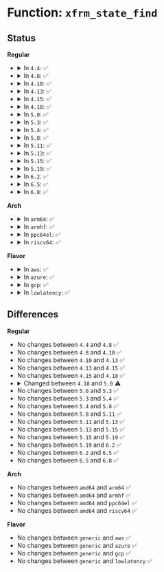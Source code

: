 # Function: <code>xfrm_state_find</code>

## Status
<b>Regular</b>
<ul>
<li>
<details>
<summary>In <code>4.4</code>: ✅</summary>

```c
struct xfrm_state *xfrm_state_find(const xfrm_address_t *daddr, const xfrm_address_t *saddr, const struct flowi *fl, struct xfrm_tmpl *tmpl, struct xfrm_policy *pol, int *err, short unsigned int family);
```

**Collision:** Unique Global

**Inline:** No

**Transformation:** False

**Instances:**

```
In net/xfrm/xfrm_state.c (ffffffff817ba8c0)
Location: net/xfrm/xfrm_state.c:764
Inline: False
Direct callers:
  - net/xfrm/xfrm_policy.c:xfrm_tmpl_resolve
```
**Symbols:**

```
ffffffff817ba8c0-ffffffff817bb251: xfrm_state_find (STB_GLOBAL)
```
</details>
</li>
<li>
<details>
<summary>In <code>4.8</code>: ✅</summary>

```c
struct xfrm_state *xfrm_state_find(const xfrm_address_t *daddr, const xfrm_address_t *saddr, const struct flowi *fl, struct xfrm_tmpl *tmpl, struct xfrm_policy *pol, int *err, short unsigned int family);
```

**Collision:** Unique Global

**Inline:** No

**Transformation:** False

**Instances:**

```
In net/xfrm/xfrm_state.c (ffffffff81827820)
Location: net/xfrm/xfrm_state.c:765
Inline: False
Direct callers:
  - net/xfrm/xfrm_policy.c:xfrm_tmpl_resolve
```
**Symbols:**

```
ffffffff81827820-ffffffff81828178: xfrm_state_find (STB_GLOBAL)
```
</details>
</li>
<li>
<details>
<summary>In <code>4.10</code>: ✅</summary>

```c
struct xfrm_state *xfrm_state_find(const xfrm_address_t *daddr, const xfrm_address_t *saddr, const struct flowi *fl, struct xfrm_tmpl *tmpl, struct xfrm_policy *pol, int *err, short unsigned int family);
```

**Collision:** Unique Global

**Inline:** No

**Transformation:** False

**Instances:**

```
In net/xfrm/xfrm_state.c (ffffffff818591f0)
Location: net/xfrm/xfrm_state.c:776
Inline: False
Direct callers:
  - net/xfrm/xfrm_policy.c:xfrm_tmpl_resolve
```
**Symbols:**

```
ffffffff818591f0-ffffffff81859b9e: xfrm_state_find (STB_GLOBAL)
```
</details>
</li>
<li>
<details>
<summary>In <code>4.13</code>: ✅</summary>

```c
struct xfrm_state *xfrm_state_find(const xfrm_address_t *daddr, const xfrm_address_t *saddr, const struct flowi *fl, struct xfrm_tmpl *tmpl, struct xfrm_policy *pol, int *err, short unsigned int family);
```

**Collision:** Unique Global

**Inline:** No

**Transformation:** False

**Instances:**

```
In net/xfrm/xfrm_state.c (ffffffff8187d090)
Location: net/xfrm/xfrm_state.c:921
Inline: False
Direct callers:
  - net/xfrm/xfrm_policy.c:xfrm_tmpl_resolve
```
**Symbols:**

```
ffffffff8187d090-ffffffff8187d9be: xfrm_state_find (STB_GLOBAL)
```
</details>
</li>
<li>
<details>
<summary>In <code>4.15</code>: ✅</summary>

```c
struct xfrm_state *xfrm_state_find(const xfrm_address_t *daddr, const xfrm_address_t *saddr, const struct flowi *fl, struct xfrm_tmpl *tmpl, struct xfrm_policy *pol, int *err, short unsigned int family);
```

**Collision:** Unique Global

**Inline:** No

**Transformation:** False

**Instances:**

```
In net/xfrm/xfrm_state.c (ffffffff818fde20)
Location: net/xfrm/xfrm_state.c:930
Inline: False
Direct callers:
  - net/xfrm/xfrm_policy.c:xfrm_tmpl_resolve
```
**Symbols:**

```
ffffffff818fde20-ffffffff818fe78e: xfrm_state_find (STB_GLOBAL)
```
</details>
</li>
<li>
<details>
<summary>In <code>4.18</code>: ✅</summary>

```c
struct xfrm_state *xfrm_state_find(const xfrm_address_t *daddr, const xfrm_address_t *saddr, const struct flowi *fl, struct xfrm_tmpl *tmpl, struct xfrm_policy *pol, int *err, short unsigned int family);
```

**Collision:** Unique Global

**Inline:** No

**Transformation:** False

**Instances:**

```
In net/xfrm/xfrm_state.c (ffffffff819548f0)
Location: net/xfrm/xfrm_state.c:931
Inline: False
Direct callers:
  - net/xfrm/xfrm_policy.c:xfrm_tmpl_resolve
```
**Symbols:**

```
ffffffff819548f0-ffffffff8195523c: xfrm_state_find (STB_GLOBAL)
```
</details>
</li>
<li>
<details>
<summary>In <code>5.0</code>: ✅</summary>

```c
struct xfrm_state *xfrm_state_find(const xfrm_address_t *daddr, const xfrm_address_t *saddr, const struct flowi *fl, struct xfrm_tmpl *tmpl, struct xfrm_policy *pol, int *err, short unsigned int family, u32 if_id);
```

**Collision:** Unique Global

**Inline:** No

**Transformation:** False

**Instances:**

```
In net/xfrm/xfrm_state.c (ffffffff81988ff0)
Location: net/xfrm/xfrm_state.c:944
Inline: False
Direct callers:
  - net/xfrm/xfrm_policy.c:xfrm_tmpl_resolve
```
**Symbols:**

```
ffffffff81988ff0-ffffffff81989e47: xfrm_state_find (STB_GLOBAL)
```
</details>
</li>
<li>
<details>
<summary>In <code>5.3</code>: ✅</summary>

```c
struct xfrm_state *xfrm_state_find(const xfrm_address_t *daddr, const xfrm_address_t *saddr, const struct flowi *fl, struct xfrm_tmpl *tmpl, struct xfrm_policy *pol, int *err, short unsigned int family, u32 if_id);
```

**Collision:** Unique Global

**Inline:** No

**Transformation:** False

**Instances:**

```
In net/xfrm/xfrm_state.c (ffffffff819f2e30)
Location: net/xfrm/xfrm_state.c:1037
Inline: False
Direct callers:
  - net/xfrm/xfrm_policy.c:xfrm_tmpl_resolve
```
**Symbols:**

```
ffffffff819f2e30-ffffffff819f3ffb: xfrm_state_find (STB_GLOBAL)
```
</details>
</li>
<li>
<details>
<summary>In <code>5.4</code>: ✅</summary>

```c
struct xfrm_state *xfrm_state_find(const xfrm_address_t *daddr, const xfrm_address_t *saddr, const struct flowi *fl, struct xfrm_tmpl *tmpl, struct xfrm_policy *pol, int *err, short unsigned int family, u32 if_id);
```

**Collision:** Unique Global

**Inline:** No

**Transformation:** False

**Instances:**

```
In net/xfrm/xfrm_state.c (ffffffff81a29d00)
Location: net/xfrm/xfrm_state.c:1039
Inline: False
Direct callers:
  - net/xfrm/xfrm_policy.c:xfrm_tmpl_resolve
```
**Symbols:**

```
ffffffff81a29d00-ffffffff81a2aecb: xfrm_state_find (STB_GLOBAL)
```
</details>
</li>
<li>
<details>
<summary>In <code>5.8</code>: ✅</summary>

```c
struct xfrm_state *xfrm_state_find(const xfrm_address_t *daddr, const xfrm_address_t *saddr, const struct flowi *fl, struct xfrm_tmpl *tmpl, struct xfrm_policy *pol, int *err, short unsigned int family, u32 if_id);
```

**Collision:** Unique Global

**Inline:** No

**Transformation:** False

**Instances:**

```
In net/xfrm/xfrm_state.c (ffffffff81b1c490)
Location: net/xfrm/xfrm_state.c:1042
Inline: False
Direct callers:
  - net/xfrm/xfrm_policy.c:xfrm_tmpl_resolve_one
```
**Symbols:**

```
ffffffff81b1c490-ffffffff81b1d181: xfrm_state_find (STB_GLOBAL)
```
</details>
</li>
<li>
<details>
<summary>In <code>5.11</code>: ✅</summary>

```c
struct xfrm_state *xfrm_state_find(const xfrm_address_t *daddr, const xfrm_address_t *saddr, const struct flowi *fl, struct xfrm_tmpl *tmpl, struct xfrm_policy *pol, int *err, short unsigned int family, u32 if_id);
```

**Collision:** Unique Global

**Inline:** No

**Transformation:** False

**Instances:**

```
In net/xfrm/xfrm_state.c (ffffffff81b2ac50)
Location: net/xfrm/xfrm_state.c:1047
Inline: False
Direct callers:
  - net/xfrm/xfrm_policy.c:xfrm_tmpl_resolve_one
```
**Symbols:**

```
ffffffff81b2ac50-ffffffff81b2b9bf: xfrm_state_find (STB_GLOBAL)
```
</details>
</li>
<li>
<details>
<summary>In <code>5.13</code>: ✅</summary>

```c
struct xfrm_state *xfrm_state_find(const xfrm_address_t *daddr, const xfrm_address_t *saddr, const struct flowi *fl, struct xfrm_tmpl *tmpl, struct xfrm_policy *pol, int *err, short unsigned int family, u32 if_id);
```

**Collision:** Unique Global

**Inline:** No

**Transformation:** False

**Instances:**

```
In net/xfrm/xfrm_state.c (ffffffff81b18870)
Location: net/xfrm/xfrm_state.c:1046
Inline: False
Direct callers:
  - net/xfrm/xfrm_policy.c:xfrm_tmpl_resolve_one
```
**Symbols:**

```
ffffffff81b18870-ffffffff81b195f9: xfrm_state_find (STB_GLOBAL)
```
</details>
</li>
<li>
<details>
<summary>In <code>5.15</code>: ✅</summary>

```c
struct xfrm_state *xfrm_state_find(const xfrm_address_t *daddr, const xfrm_address_t *saddr, const struct flowi *fl, struct xfrm_tmpl *tmpl, struct xfrm_policy *pol, int *err, short unsigned int family, u32 if_id);
```

**Collision:** Unique Global

**Inline:** No

**Transformation:** False

**Instances:**

```
In net/xfrm/xfrm_state.c (ffffffff81bdcc60)
Location: net/xfrm/xfrm_state.c:1070
Inline: False
Direct callers:
  - net/xfrm/xfrm_policy.c:xfrm_tmpl_resolve_one
```
**Symbols:**

```
ffffffff81bdcc60-ffffffff81bdda33: xfrm_state_find (STB_GLOBAL)
```
</details>
</li>
<li>
<details>
<summary>In <code>5.19</code>: ✅</summary>

```c
struct xfrm_state *xfrm_state_find(const xfrm_address_t *daddr, const xfrm_address_t *saddr, const struct flowi *fl, struct xfrm_tmpl *tmpl, struct xfrm_policy *pol, int *err, short unsigned int family, u32 if_id);
```

**Collision:** Unique Global

**Inline:** No

**Transformation:** False

**Instances:**

```
In net/xfrm/xfrm_state.c (ffffffff81d73a10)
Location: net/xfrm/xfrm_state.c:1071
Inline: False
Direct callers:
  - net/xfrm/xfrm_policy.c:xfrm_tmpl_resolve_one
```
**Symbols:**

```
ffffffff81d73a10-ffffffff81d74731: xfrm_state_find (STB_GLOBAL)
```
</details>
</li>
<li>
<details>
<summary>In <code>6.2</code>: ✅</summary>

```c
struct xfrm_state *xfrm_state_find(const xfrm_address_t *daddr, const xfrm_address_t *saddr, const struct flowi *fl, struct xfrm_tmpl *tmpl, struct xfrm_policy *pol, int *err, short unsigned int family, u32 if_id);
```

**Collision:** Unique Global

**Inline:** No

**Transformation:** False

**Instances:**

```
In net/xfrm/xfrm_state.c (ffffffff81f3fa50)
Location: net/xfrm/xfrm_state.c:1137
Inline: False
Direct callers:
  - net/xfrm/xfrm_policy.c:xfrm_tmpl_resolve_one
```
**Symbols:**

```
ffffffff81f3fa50-ffffffff81f40d48: xfrm_state_find (STB_GLOBAL)
```
</details>
</li>
<li>
<details>
<summary>In <code>6.5</code>: ✅</summary>

```c
struct xfrm_state *xfrm_state_find(const xfrm_address_t *daddr, const xfrm_address_t *saddr, const struct flowi *fl, struct xfrm_tmpl *tmpl, struct xfrm_policy *pol, int *err, short unsigned int family, u32 if_id);
```

**Collision:** Unique Global

**Inline:** No

**Transformation:** False

**Instances:**

```
In net/xfrm/xfrm_state.c (ffffffff81f9f370)
Location: net/xfrm/xfrm_state.c:1137
Inline: False
Direct callers:
  - net/xfrm/xfrm_policy.c:xfrm_tmpl_resolve_one
```
**Symbols:**

```
ffffffff81f9f370-ffffffff81fa05c3: xfrm_state_find (STB_GLOBAL)
```
</details>
</li>
<li>
<details>
<summary>In <code>6.8</code>: ✅</summary>

```c
struct xfrm_state *xfrm_state_find(const xfrm_address_t *daddr, const xfrm_address_t *saddr, const struct flowi *fl, struct xfrm_tmpl *tmpl, struct xfrm_policy *pol, int *err, short unsigned int family, u32 if_id);
```

**Collision:** Unique Global

**Inline:** No

**Transformation:** False

**Instances:**

```
In net/xfrm/xfrm_state.c (ffffffff8206c6d0)
Location: net/xfrm/xfrm_state.c:1137
Inline: False
Direct callers:
  - net/xfrm/xfrm_policy.c:xfrm_tmpl_resolve_one
```
**Symbols:**

```
ffffffff8206c6d0-ffffffff8206d923: xfrm_state_find (STB_GLOBAL)
```
</details>
</li>
</ul>
<b>Arch</b>
<ul>
<li>
<details>
<summary>In <code>arm64</code>: ✅</summary>

```c
struct xfrm_state *xfrm_state_find(const xfrm_address_t *daddr, const xfrm_address_t *saddr, const struct flowi *fl, struct xfrm_tmpl *tmpl, struct xfrm_policy *pol, int *err, short unsigned int family, u32 if_id);
```

**Collision:** Unique Global

**Inline:** No

**Transformation:** False

**Instances:**

```
In net/xfrm/xfrm_state.c (ffff800010ce8488)
Location: net/xfrm/xfrm_state.c:1039
Inline: False
Direct callers:
  - net/xfrm/xfrm_policy.c:xfrm_tmpl_resolve
```
**Symbols:**

```
ffff800010ce8488-ffff800010ce92b4: xfrm_state_find (STB_GLOBAL)
```
</details>
</li>
<li>
<details>
<summary>In <code>armhf</code>: ✅</summary>

```c
struct xfrm_state *xfrm_state_find(const xfrm_address_t *daddr, const xfrm_address_t *saddr, const struct flowi *fl, struct xfrm_tmpl *tmpl, struct xfrm_policy *pol, int *err, short unsigned int family, u32 if_id);
```

**Collision:** Unique Global

**Inline:** No

**Transformation:** False

**Instances:**

```
In net/xfrm/xfrm_state.c (c0df05d0)
Location: net/xfrm/xfrm_state.c:1039
Inline: False
Direct callers:
  - net/xfrm/xfrm_policy.c:xfrm_resolve_and_create_bundle
```
**Symbols:**

```
c0df05d0-c0df1810: xfrm_state_find (STB_GLOBAL)
```
</details>
</li>
<li>
<details>
<summary>In <code>ppc64el</code>: ✅</summary>

```c
struct xfrm_state *xfrm_state_find(const xfrm_address_t *daddr, const xfrm_address_t *saddr, const struct flowi *fl, struct xfrm_tmpl *tmpl, struct xfrm_policy *pol, int *err, short unsigned int family, u32 if_id);
```

**Collision:** Unique Global

**Inline:** No

**Transformation:** False

**Instances:**

```
In net/xfrm/xfrm_state.c (c000000000e0bb30)
Location: net/xfrm/xfrm_state.c:1039
Inline: False
Direct callers:
  - net/xfrm/xfrm_policy.c:xfrm_tmpl_resolve
  - net/xfrm/xfrm_policy.c:xfrm_tmpl_resolve
```
**Symbols:**

```
c000000000e0bb30-c000000000e0cf54: xfrm_state_find (STB_GLOBAL)
```
</details>
</li>
<li>
<details>
<summary>In <code>riscv64</code>: ✅</summary>

```c
struct xfrm_state *xfrm_state_find(const xfrm_address_t *daddr, const xfrm_address_t *saddr, const struct flowi *fl, struct xfrm_tmpl *tmpl, struct xfrm_policy *pol, int *err, short unsigned int family, u32 if_id);
```

**Collision:** Unique Global

**Inline:** No

**Transformation:** False

**Instances:**

```
In net/xfrm/xfrm_state.c (ffffffe0008363e4)
Location: net/xfrm/xfrm_state.c:1039
Inline: False
Direct callers:
  - net/xfrm/xfrm_policy.c:xfrm_tmpl_resolve
```
**Symbols:**

```
ffffffe0008363e4-ffffffe0008374ec: xfrm_state_find (STB_GLOBAL)
```
</details>
</li>
</ul>
<b>Flavor</b>
<ul>
<li>
<details>
<summary>In <code>aws</code>: ✅</summary>

```c
struct xfrm_state *xfrm_state_find(const xfrm_address_t *daddr, const xfrm_address_t *saddr, const struct flowi *fl, struct xfrm_tmpl *tmpl, struct xfrm_policy *pol, int *err, short unsigned int family, u32 if_id);
```

**Collision:** Unique Global

**Inline:** No

**Transformation:** False

**Instances:**

```
In net/xfrm/xfrm_state.c (ffffffff819c9390)
Location: net/xfrm/xfrm_state.c:1039
Inline: False
Direct callers:
  - net/xfrm/xfrm_policy.c:xfrm_tmpl_resolve
```
**Symbols:**

```
ffffffff819c9390-ffffffff819ca55b: xfrm_state_find (STB_GLOBAL)
```
</details>
</li>
<li>
<details>
<summary>In <code>azure</code>: ✅</summary>

```c
struct xfrm_state *xfrm_state_find(const xfrm_address_t *daddr, const xfrm_address_t *saddr, const struct flowi *fl, struct xfrm_tmpl *tmpl, struct xfrm_policy *pol, int *err, short unsigned int family, u32 if_id);
```

**Collision:** Unique Global

**Inline:** No

**Transformation:** False

**Instances:**

```
In net/xfrm/xfrm_state.c (ffffffff81986180)
Location: net/xfrm/xfrm_state.c:1039
Inline: False
Direct callers:
  - net/xfrm/xfrm_policy.c:xfrm_tmpl_resolve
```
**Symbols:**

```
ffffffff81986180-ffffffff8198734b: xfrm_state_find (STB_GLOBAL)
```
</details>
</li>
<li>
<details>
<summary>In <code>gcp</code>: ✅</summary>

```c
struct xfrm_state *xfrm_state_find(const xfrm_address_t *daddr, const xfrm_address_t *saddr, const struct flowi *fl, struct xfrm_tmpl *tmpl, struct xfrm_policy *pol, int *err, short unsigned int family, u32 if_id);
```

**Collision:** Unique Global

**Inline:** No

**Transformation:** False

**Instances:**

```
In net/xfrm/xfrm_state.c (ffffffff81a33e10)
Location: net/xfrm/xfrm_state.c:1039
Inline: False
Direct callers:
  - net/xfrm/xfrm_policy.c:xfrm_tmpl_resolve
```
**Symbols:**

```
ffffffff81a33e10-ffffffff81a34fdb: xfrm_state_find (STB_GLOBAL)
```
</details>
</li>
<li>
<details>
<summary>In <code>lowlatency</code>: ✅</summary>

```c
struct xfrm_state *xfrm_state_find(const xfrm_address_t *daddr, const xfrm_address_t *saddr, const struct flowi *fl, struct xfrm_tmpl *tmpl, struct xfrm_policy *pol, int *err, short unsigned int family, u32 if_id);
```

**Collision:** Unique Global

**Inline:** No

**Transformation:** False

**Instances:**

```
In net/xfrm/xfrm_state.c (ffffffff81a3f760)
Location: net/xfrm/xfrm_state.c:1039
Inline: False
Direct callers:
  - net/xfrm/xfrm_policy.c:xfrm_tmpl_resolve
```
**Symbols:**

```
ffffffff81a3f760-ffffffff81a408d1: xfrm_state_find (STB_GLOBAL)
```
</details>
</li>
</ul>

## Differences
<b>Regular</b>
<ul>
<li>
No changes between <code>4.4</code> and <code>4.8</code> ✅
</li>
<li>
No changes between <code>4.8</code> and <code>4.10</code> ✅
</li>
<li>
No changes between <code>4.10</code> and <code>4.13</code> ✅
</li>
<li>
No changes between <code>4.13</code> and <code>4.15</code> ✅
</li>
<li>
No changes between <code>4.15</code> and <code>4.18</code> ✅
</li>
<li>
<details>
<summary>Changed between <code>4.18</code> and <code>5.0</code> ⚠️</summary>
<ul>
<li>
<b>Param added. </b>
<code>u32 if_id</code>
</li>
</ul>
</details>
</li>
<li>
No changes between <code>5.0</code> and <code>5.3</code> ✅
</li>
<li>
No changes between <code>5.3</code> and <code>5.4</code> ✅
</li>
<li>
No changes between <code>5.4</code> and <code>5.8</code> ✅
</li>
<li>
No changes between <code>5.8</code> and <code>5.11</code> ✅
</li>
<li>
No changes between <code>5.11</code> and <code>5.13</code> ✅
</li>
<li>
No changes between <code>5.13</code> and <code>5.15</code> ✅
</li>
<li>
No changes between <code>5.15</code> and <code>5.19</code> ✅
</li>
<li>
No changes between <code>5.19</code> and <code>6.2</code> ✅
</li>
<li>
No changes between <code>6.2</code> and <code>6.5</code> ✅
</li>
<li>
No changes between <code>6.5</code> and <code>6.8</code> ✅
</li>
</ul>
<b>Arch</b>
<ul>
<li>
No changes between <code>amd64</code> and <code>arm64</code> ✅
</li>
<li>
No changes between <code>amd64</code> and <code>armhf</code> ✅
</li>
<li>
No changes between <code>amd64</code> and <code>ppc64el</code> ✅
</li>
<li>
No changes between <code>amd64</code> and <code>riscv64</code> ✅
</li>
</ul>
<b>Flavor</b>
<ul>
<li>
No changes between <code>generic</code> and <code>aws</code> ✅
</li>
<li>
No changes between <code>generic</code> and <code>azure</code> ✅
</li>
<li>
No changes between <code>generic</code> and <code>gcp</code> ✅
</li>
<li>
No changes between <code>generic</code> and <code>lowlatency</code> ✅
</li>
</ul>
